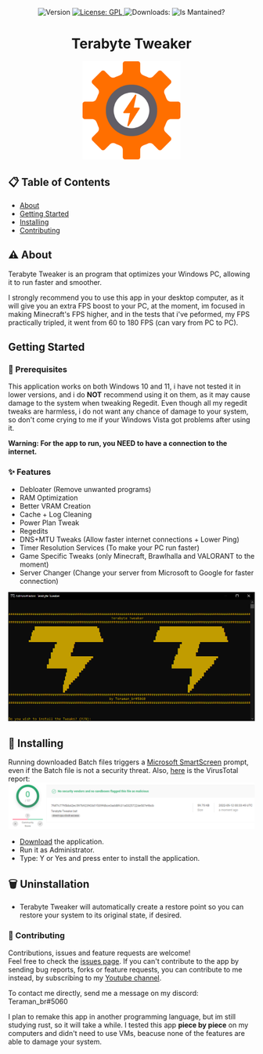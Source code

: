 <p align="center">
  <img alt="Version" src="https://img.shields.io/github/v/tag/Teramanbr/TerabyteTweaker?label=Version%3A" />
  <a href="#" target="_blank">
    <img alt="License: GPL" src="https://img.shields.io/badge/License-GPL%203.0%20License-purple.svg" />
  </a>
  <a><img alt="Downloads:" src="https://img.shields.io/github/downloads/Teramanbr/TerabyteTweaker/total.svg" />
  </a>
  <a><img alt="Is Mantained?" src="https://img.shields.io/badge/Mantained:-yes-green.svg" />
  </a>
</p>
<h1 align="center">
Terabyte Tweaker
</h1>

<p align="center">
 <img src="https://github.com/Teramanbr/TerabyteTweaker/blob/main/images/favicon.png?raw=true" width="200">
</p>

## 📋 Table of Contents

- [About](#about)
- [Getting Started](#getting_started)
- [Installing](#installing)
- [Contributing](#contributing)

## ⚠️ About <a name = "about"></a>

Terabyte Tweaker is an program that optimizes your Windows PC, allowing it to run faster and smoother.

I strongly recommend you to use this app in your desktop computer, as it will give you an extra FPS boost to your PC, at the moment, im focused in making Minecraft's FPS higher, and in the tests that i've peformed, my FPS practically tripled, it went from 60 to 180 FPS (can vary from PC to PC).

## Getting Started <a name = "getting_started"></a>
### 🛑 Prerequisites

This application works on both Windows 10 and 11, i have not tested it in lower versions, and i do **NOT** recommend using it on them, as it may cause damage to the system when tweaking Regedit.
Even though all my regedit tweaks are harmless, i do not want any chance of damage to your system, so don't come crying to me if your Windows Vista got problems after using it.

**Warning: For the app to run, you NEED to have a connection to the internet.**

### ✨ Features <a name = "features"></a>
- Debloater (Remove unwanted programs)
- RAM Optimization
- Better VRAM Creation
- Cache + Log Cleaning
- Power Plan Tweak
- Regedits
- DNS+MTU Tweaks (Allow faster internet connections + Lower Ping)
- Timer Resolution Services (To make your PC run faster)
- Game Specific Tweaks (only Minecraft, Brawlhalla and VALORANT to the moment)
- Server Changer (Change your server from Microsoft to Google for faster connection)

![](https://github.com/Teramanbr/TerabyteTweaker/blob/main/images/ingles.png?raw=true)

## 🔨 Installing <a name = "installing"></a>

Running downloaded Batch files triggers a [Microsoft SmartScreen](https://docs.microsoft.com/pt-br/windows/security/threat-protection/microsoft-defender-smartscreen/microsoft-defender-smartscreen-overview) prompt, even if the Batch file is not a security threat.
Also, [here](https://www.virustotal.com/gui/file/7f4f7c7795bb42ec597b923903d1f309fdbce3add8fc31a03257224e507e9bcb?nocache=1) is the VirusTotal report:
![](https://github.com/Teramanbr/TerabyteTweaker/blob/main/images/VirusTotal.png?raw=true)

- [Download](https://github.com/Teramanbr/TerabyteTweaker/releases/latest/download/Terabyte.Tweaker.bat) the application.
- Run it as Administrator.
- Type: Y or Yes and press enter to install the application.

## 🗑 Uninstallation

- Terabyte Tweaker will automatically create a restore point so you can restore your system to its original state, if desired.

### 🤝 Contributing <a name = "contributing"></a>

Contributions, issues and feature requests are welcome!<br />Feel free to check the [issues page](https://github.com/Teramanbr/TerabyteTweaker/issues). 
If you can't contribute to the app by sending bug reports, forks or feature requests, you can contribute to me instead, by subscribing to my [Youtube channel](https://www.youtube.com/channel/UCIj-jcplOl9RqTfjXQ30JXA?sub_confirmation=1&via=tb).

To contact me directly, send me a message on my discord: Teraman_br#5060

I plan to remake this app in another programming language, but im still studying rust, so it will take a while.
I tested this app **piece by piece** on my computers and didn't need to use VMs, beacuse none of the features are able to damage your system.
